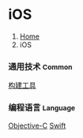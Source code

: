 # <span class="fa fa-apple" aria-hidden="true"></span> iOS

<ol class="breadcrumb"><li><a href="/">Home</a></li><li class="active">iOS</li></ol>

### 通用技术 <small>Common</small>
<a class="btn btn-default disabled" href="/client/ios/build.md" role="button">构建工具</a>

### 编程语言 <small>Language</small>
<a class="btn btn-default disabled" href="/client/ios/obj-c/overview.md" role="button">Objective-C</a> <a class="btn btn-default disabled" href="/client/ios/swift/overview.md" role="button">Swift</a>


